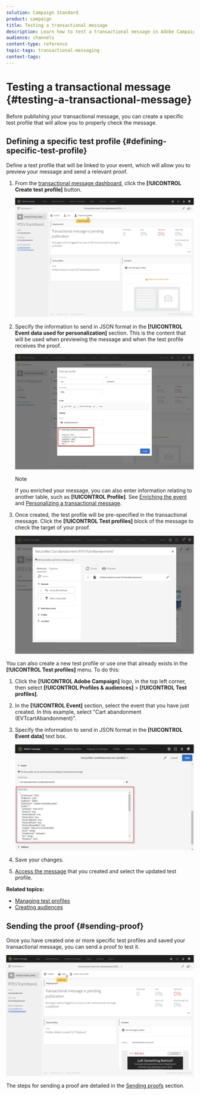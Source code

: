 ```yaml
---
solution: Campaign Standard
product: campaign
title: Testing a transactional message
description: Learn how to test a transactional message in Adobe Campaign.
audience: channels
content-type: reference
topic-tags: transactional-messaging
context-tags: 
---
```


# Testing a transactional message {#testing-a-transactional-message}

Before publishing your transactional message, you can create a specific test profile that will allow you to properly check the message.

## Defining a specific test profile {#defining-specific-test-profile}

Define a test profile that will be linked to your event, which will allow you to preview your message and send a relevant proof.

1. From the [transactional message dashboard](../../channels/using/editing-transactional-message.md#accessing-transactional-messages), click the **[!UICONTROL Create test profile]** button.

   ![](assets/message-center_test-profile.png)

1. Specify the information to send in JSON format in the **[!UICONTROL Event data used for personalization]** section. This is the content that will be used when previewing the message and when the test profile receives the proof.

   ![](assets/message-center_event-data.png)

   >[!NOTE]
   >
   >If you enriched your message, you can also enter information relating to another table, such as **[!UICONTROL Profile]**. See [Enriching the event](../../channels/using/configuring-transactional-event.md#enriching-the-transactional-message-content) and [Personalizing a transactional message](../../channels/using/editing-transactional-message.md#personalizing-a-transactional-message).

1. Once created, the test profile will be pre-specified in the transactional message. Click the **[!UICONTROL Test profiles]** block of the message to check the target of your proof.

   ![](assets/message-center_5.png)

You can also create a new test profile or use one that already exists in the **[!UICONTROL Test profiles]** menu. To do this:

1. Click the **[!UICONTROL Adobe Campaign]** logo, in the top left corner, then select **[!UICONTROL Profiles & audiences]** > **[!UICONTROL Test profiles]**.
1. In the **[!UICONTROL Event]** section, select the event that you have just created. In this example, select "Cart abandonment (EVTcartAbandonment)".
1. Specify the information to send in JSON format in the **[!UICONTROL Event data]** text box.

   ![](assets/message-center_3.png)

1. Save your changes.
1. [Access the message](../../channels/using/editing-transactional-message.md#accessing-transactional-messages) that you created and select the updated test profile.

**Related topics:**

* [Managing test profiles](../../audiences/using/managing-test-profiles.md)
* [Creating audiences](../../audiences/using/creating-audiences.md)

## Sending the proof {#sending-proof}

Once you have created one or more specific test profiles and saved your transactional message, you can send a proof to test it.

![](assets/message-center_10.png)

The steps for sending a proof are detailed in the [Sending proofs](../../sending/using/sending-proofs.md) section.
